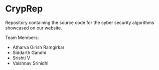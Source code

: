 # CrypRep

Repository containing the source code for the cyber security algorithms showcased on our website.

Team Members:
- Atharva Girish Ramgirkar
- Siddarth Gandhi
- Srishti V
- Vaishnav Srinidhi
